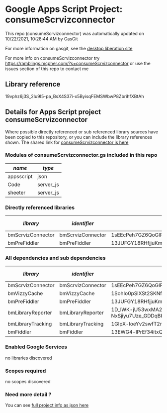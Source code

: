 # Google Apps Script Project: consumeScrvizconnector
This repo (consumeScrvizconnector) was automatically updated on 10/22/2021, 10:28:44 AM by GasGit

For more information on gasgit, see the [desktop liberation site](https://ramblings.mcpher.com/drive-sdk-and-github/migrategasgit/ "desktop liberation")

For more info on consumeScrvizconnector try https://ramblings.mcpher.com/?s=consumeScrvizconnector or use the issues section of this repo to contact me
## Library reference
19vphz6j3S_2Iu9I5-pa_BsX4S37i-x5ByisqFEMSWbwP8ZbrihfXBtAh


## Details for Apps Script project consumeScrvizconnector
Where possible directly referenced or sub referenced library sources have been copied to this repository, or you can include the library references shown. 
The shared link for [consumeScrvizconnector is here](https://script.google.com/d/19vphz6j3S_2Iu9I5-pa_BsX4S37i-x5ByisqFEMSWbwP8ZbrihfXBtAh/edit?usp=sharing "open in the GAS IDE")

### Modules of consumeScrvizconnector.gs included in this repo
*name*|*type*
--- | --- 
appsscript| json
Code| server_js
sheeter| server_js
### Directly referenced libraries
*library*|*identifier*|*key*|*version*|*dev mode*|*source*|
--- | --- | --- | --- | --- | --- 
bmScrvizConnector| bmScrvizConnector|1sEEcPeh7GZ6QoGIRFP6rbbFU89SIM9DxPTO_bKbDIYWNFD1cZ5n6T3tK|4|no|[here](libraries/bmScrvizConnector "library source")
bmPreFiddler| bmPreFiddler|13JUFGY18RHfjjuKmIRRfvmGlCYrEkEtN6uUm-iLUcxOUFRJD-WBX-tkR|21|no|[here](libraries/bmPreFiddler "library source")
### All dependencies and sub dependencies
*library*|*identifier*|*key*|*version*|*dev mode*|*source*|
--- | --- | --- | --- | --- | --- 
bmScrvizConnector| bmScrvizConnector|1sEEcPeh7GZ6QoGIRFP6rbbFU89SIM9DxPTO_bKbDIYWNFD1cZ5n6T3tK|4|no|[here](libraries/bmScrvizConnector "library source")
bmVizzyCache| bmVizzyCache|1SohIo0pSlXSt2SKNf3iX2ZcbzE_N0F4BocnKpGuaXgyxx1X6s1nDhjZK|6|no|[here](libraries/bmVizzyCache "library source")
bmPreFiddler| bmPreFiddler|13JUFGY18RHfjjuKmIRRfvmGlCYrEkEtN6uUm-iLUcxOUFRJD-WBX-tkR|21|no|[here](libraries/bmPreFiddler "library source")
bmLibraryReporter| bmLibraryReporter|1D_lWK-jU53wxMA2-NxSjiyu7Uze_GDDqBKTsQnCgPhyUmmSLv0bfTNPX|8|no|[here](libraries/bmLibraryReporter "library source")
bmLibraryTracking| bmLibraryTracking|1GIpX-loeYv2swfT2mcYCUvduAXtoYdzenzIYXt4M_1YLmlN7eMrO1h_P|3|no|[here](libraries/bmLibraryTracking "library source")
bmFiddler| bmFiddler|13EWG4-lPrEf34itxQhAQ7b9JEbmCBfO8uE4Mhr99CHi3Pw65oxXtq-rU|17|no|[here](libraries/bmFiddler "library source")
### Enabled Google Services
no libraries discovered
### Scopes required
no scopes discovered
### Need more detail ?
You can see [full project info as json here](info.json)
